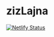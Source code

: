 # zizLajna

[![Netlify Status](https://api.netlify.com/api/v1/badges/09240cb9-0e98-4bc6-bf7f-992623497c04/deploy-status)](https://app.netlify.com/projects/malkin/deploys)
